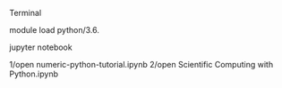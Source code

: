 Terminal 

module load python/3.6. 

jupyter notebook

1/open 
numeric-python-tutorial.ipynb
2/open 
Scientific Computing with Python.ipynb

